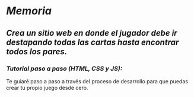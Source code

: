 # **_Memoria_**

## **_Crea un sitio web en donde el jugador debe ir destapando todas las cartas hasta encontrar todos los pares._**

### **_Tutorial paso a paso (HTML, CSS y JS):_**

Te guiaré paso a paso a través del proceso de desarrollo para que puedas crear tu propio juego desde cero.
